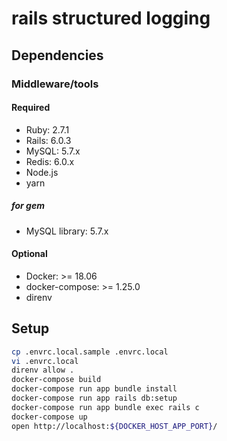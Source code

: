 # rails structured logging

## Dependencies

### Middleware/tools

#### Required

- Ruby: 2.7.1
- Rails: 6.0.3
- MySQL: 5.7.x
- Redis: 6.0.x
- Node.js
- yarn

##### for gem

- MySQL library: 5.7.x

#### Optional

- Docker: >= 18.06
- docker-compose: >= 1.25.0
- direnv

## Setup

```sh
cp .envrc.local.sample .envrc.local
vi .envrc.local
direnv allow .
docker-compose build
docker-compose run app bundle install
docker-compose run app rails db:setup
docker-compose run app bundle exec rails c
docker-compose up
open http://localhost:${DOCKER_HOST_APP_PORT}/
```

